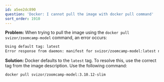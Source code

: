 ```yaml
---
id: a5ee2dc890
question: 'Docker: I cannot pull the image with docker pull command'
sort_order: 1910
---
```


**Problem:** When trying to pull the image using the `docker pull svizor/zoomcamp-model` command, an error occurs:

```bash
Using default tag: latest
Error response from daemon: manifest for svizor/zoomcamp-model:latest not found: manifest unknown: manifest unknown
```

**Solution:** Docker defaults to the `latest` tag. To resolve this, use the correct tag from the image description. Use the following command:

```bash
docker pull svizor/zoomcamp-model:3.10.12-slim
```